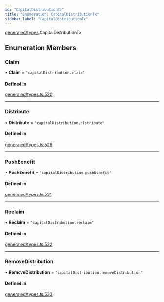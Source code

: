 ```yaml
---
id: "CapitalDistributionTx"
title: "Enumeration: CapitalDistributionTx"
sidebar_label: "CapitalDistributionTx"
---
```


[generated/types](../../../../modules/Generated/Types/Types.md).CapitalDistributionTx

## Enumeration Members

### Claim

• **Claim** = ``"capitalDistribution.claim"``

#### Defined in

[generated/types.ts:530](https://github.com/PolymeshAssociation/polymesh-sdk/blob/95e180d28/src/generated/types.ts#L530)

___

### Distribute

• **Distribute** = ``"capitalDistribution.distribute"``

#### Defined in

[generated/types.ts:529](https://github.com/PolymeshAssociation/polymesh-sdk/blob/95e180d28/src/generated/types.ts#L529)

___

### PushBenefit

• **PushBenefit** = ``"capitalDistribution.pushBenefit"``

#### Defined in

[generated/types.ts:531](https://github.com/PolymeshAssociation/polymesh-sdk/blob/95e180d28/src/generated/types.ts#L531)

___

### Reclaim

• **Reclaim** = ``"capitalDistribution.reclaim"``

#### Defined in

[generated/types.ts:532](https://github.com/PolymeshAssociation/polymesh-sdk/blob/95e180d28/src/generated/types.ts#L532)

___

### RemoveDistribution

• **RemoveDistribution** = ``"capitalDistribution.removeDistribution"``

#### Defined in

[generated/types.ts:533](https://github.com/PolymeshAssociation/polymesh-sdk/blob/95e180d28/src/generated/types.ts#L533)
